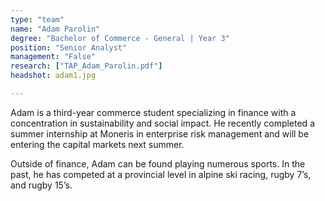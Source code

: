 ```yaml
---
type: "team"
name: "Adam Parolin"
degree: "Bachelor of Commerce - General | Year 3"
position: "Senior Analyst"
management: "False"
research: ["TAP_Adam_Parolin.pdf"]
headshot: adam1.jpg

---
```


Adam is a third-year commerce student specializing in finance with a concentration in sustainability and social impact. He recently completed a summer internship at Moneris in enterprise risk management and will be entering the capital markets next summer.

Outside of finance, Adam can be found playing numerous sports. In the past, he has competed at a provincial level in alpine ski racing, rugby 7’s, and rugby 15’s.
